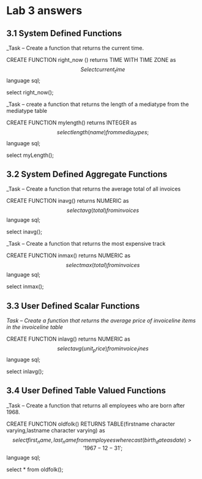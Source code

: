 # Lab 3 answers

## 3.1 System Defined Functions

_Task – Create a function that returns the current time.

CREATE FUNCTION right_now () returns TIME WITH TIME ZONE as
$$ Select current_time$$
language sql;

select right_now();

_Task – create a function that returns the length of a mediatype from the mediatype table

CREATE FUNCTION mylength() returns INTEGER as
  $$ select length(name) from media_types;$$
  language sql;

  select myLength();

## 3.2 System Defined Aggregate Functions

_Task – Create a function that returns the average total of all invoices

CREATE FUNCTION inavg() returns NUMERIC as
$$ select avg(total) from invoices$$
language sql;

select inavg();

_Task – Create a function that returns the most expensive track

CREATE FUNCTION inmax() returns NUMERIC as
$$ select max(total) from invoices$$
language sql;

select inmax();

## 3.3 User Defined Scalar Functions

_Task – Create a function that returns the average price of invoiceline items in the invoiceline table_

CREATE FUNCTION inlavg() returns NUMERIC as
$$ select avg(unit_price) from invoice_lines $$
language sql;

select inlavg();

## 3.4 User Defined Table Valued Functions

_Task – Create a function that returns all employees who are born after 1968.

CREATE FUNCTION oldfolk() RETURNS TABLE(firstname character varying,lastname character varying)
as $$
  select first_name, last_name from employees
where cast(birth_date as date) > '1967-12-31';
$$
language sql;

select * from oldfolk();


